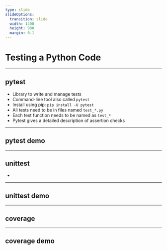 ```yaml
---
type: slide
slideOptions:
  transition: slide
  width: 1400
  height: 900
  margin: 0.1
---
```


<style>
  .reveal strong {
    font-weight: bold;
    color: orange;
  }
  .reveal p {
    text-align: left;
  }
  .reveal section h1 {
    color: orange;
  }
  .reveal section h2 {
    color: orange;
  }
</style>

# Testing a Python Code

---

## pytest

- Library to write and manage tests
- Command-line tool also called `pytest`
- Install using pip: `pip install -U pytest`
- All tests need to be in files named `test_*.py`
- Each test function needs to be named as `test_*`
- Pytest gives a detailed description of assertion checks

---

## pytest demo

---

## unittest

- 

---

## unittest demo

---

## coverage

---

## coverage demo
